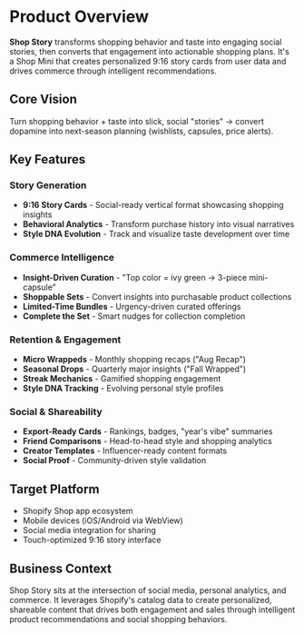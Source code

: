 # Product Overview

**Shop Story** transforms shopping behavior and taste into engaging social stories, then converts that engagement into actionable shopping plans. It's a Shop Mini that creates personalized 9:16 story cards from user data and drives commerce through intelligent recommendations.

## Core Vision
Turn shopping behavior + taste into slick, social "stories" → convert dopamine into next-season planning (wishlists, capsules, price alerts).

## Key Features

### Story Generation
- **9:16 Story Cards** - Social-ready vertical format showcasing shopping insights
- **Behavioral Analytics** - Transform purchase history into visual narratives
- **Style DNA Evolution** - Track and visualize taste development over time

### Commerce Intelligence
- **Insight-Driven Curation** - "Top color = ivy green → 3-piece mini-capsule"
- **Shoppable Sets** - Convert insights into purchasable product collections
- **Limited-Time Bundles** - Urgency-driven curated offerings
- **Complete the Set** - Smart nudges for collection completion

### Retention & Engagement
- **Micro Wrappeds** - Monthly shopping recaps ("Aug Recap")
- **Seasonal Drops** - Quarterly major insights ("Fall Wrapped")
- **Streak Mechanics** - Gamified shopping engagement
- **Style DNA Tracking** - Evolving personal style profiles

### Social & Shareability
- **Export-Ready Cards** - Rankings, badges, "year's vibe" summaries
- **Friend Comparisons** - Head-to-head style and shopping analytics
- **Creator Templates** - Influencer-ready content formats
- **Social Proof** - Community-driven style validation

## Target Platform
- Shopify Shop app ecosystem
- Mobile devices (iOS/Android via WebView)
- Social media integration for sharing
- Touch-optimized 9:16 story interface

## Business Context
Shop Story sits at the intersection of social media, personal analytics, and commerce. It leverages Shopify's catalog data to create personalized, shareable content that drives both engagement and sales through intelligent product recommendations and social shopping behaviors.